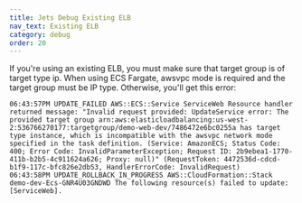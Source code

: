 ```yaml
---
title: Jets Debug Existing ELB
nav_text: Existing ELB
category: debug
order: 20
---
```



If you're using an existing ELB, you must make sure that target group is of target type ip. When using ECS Fargate, awsvpc mode is required and the target group must be IP type. Otherwise, you'll get this error:

    06:43:57PM UPDATE_FAILED AWS::ECS::Service ServiceWeb Resource handler returned message: "Invalid request provided: UpdateService error: The provided target group arn:aws:elasticloadbalancing:us-west-2:536766270177:targetgroup/demo-web-dev/7486472e6bc0255a has target type instance, which is incompatible with the awsvpc network mode specified in the task definition. (Service: AmazonECS; Status Code: 400; Error Code: InvalidParameterException; Request ID: 2b9ebea1-1770-411b-b2b5-4c911624a626; Proxy: null)" (RequestToken: 4472536d-cdcd-b1f9-117c-bfc826e2db53, HandlerErrorCode: InvalidRequest)
    06:43:58PM UPDATE_ROLLBACK_IN_PROGRESS AWS::CloudFormation::Stack demo-dev-Ecs-GNR4U03GNDWD The following resource(s) failed to update: [ServiceWeb].
